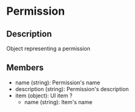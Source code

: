 # Permission

## Description

Object representing a permission

## Members

* name (string): Permission's name
* description (string): Permission's description
* item (object): UI item ?
  * name (string): Item's name
